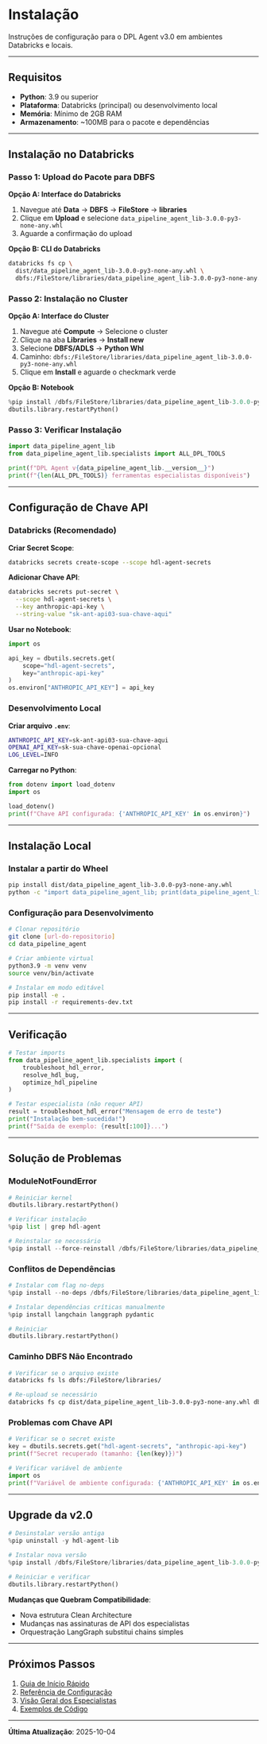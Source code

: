 # Instalação

Instruções de configuração para o DPL Agent v3.0 em ambientes Databricks e locais.

---

## Requisitos

- **Python**: 3.9 ou superior
- **Plataforma**: Databricks (principal) ou desenvolvimento local
- **Memória**: Mínimo de 2GB RAM
- **Armazenamento**: ~100MB para o pacote e dependências

---

## Instalação no Databricks

### Passo 1: Upload do Pacote para DBFS

**Opção A: Interface do Databricks**
1. Navegue até **Data** → **DBFS** → **FileStore** → **libraries**
2. Clique em **Upload** e selecione `data_pipeline_agent_lib-3.0.0-py3-none-any.whl`
3. Aguarde a confirmação do upload

**Opção B: CLI do Databricks**
```bash
databricks fs cp \
  dist/data_pipeline_agent_lib-3.0.0-py3-none-any.whl \
  dbfs:/FileStore/libraries/data_pipeline_agent_lib-3.0.0-py3-none-any.whl
```

### Passo 2: Instalação no Cluster

**Opção A: Interface do Cluster**
1. Navegue até **Compute** → Selecione o cluster
2. Clique na aba **Libraries** → **Install new**
3. Selecione **DBFS/ADLS** → **Python Whl**
4. Caminho: `dbfs:/FileStore/libraries/data_pipeline_agent_lib-3.0.0-py3-none-any.whl`
5. Clique em **Install** e aguarde o checkmark verde

**Opção B: Notebook**
```python
%pip install /dbfs/FileStore/libraries/data_pipeline_agent_lib-3.0.0-py3-none-any.whl
dbutils.library.restartPython()
```

### Passo 3: Verificar Instalação

```python
import data_pipeline_agent_lib
from data_pipeline_agent_lib.specialists import ALL_DPL_TOOLS

print(f"DPL Agent v{data_pipeline_agent_lib.__version__}")
print(f"{len(ALL_DPL_TOOLS)} ferramentas especialistas disponíveis")
```

---

## Configuração de Chave API

### Databricks (Recomendado)

**Criar Secret Scope**:
```bash
databricks secrets create-scope --scope hdl-agent-secrets
```

**Adicionar Chave API**:
```bash
databricks secrets put-secret \
  --scope hdl-agent-secrets \
  --key anthropic-api-key \
  --string-value "sk-ant-api03-sua-chave-aqui"
```

**Usar no Notebook**:
```python
import os

api_key = dbutils.secrets.get(
    scope="hdl-agent-secrets",
    key="anthropic-api-key"
)
os.environ["ANTHROPIC_API_KEY"] = api_key
```

### Desenvolvimento Local

**Criar arquivo `.env`**:
```bash
ANTHROPIC_API_KEY=sk-ant-api03-sua-chave-aqui
OPENAI_API_KEY=sk-sua-chave-openai-opcional
LOG_LEVEL=INFO
```

**Carregar no Python**:
```python
from dotenv import load_dotenv
import os

load_dotenv()
print(f"Chave API configurada: {'ANTHROPIC_API_KEY' in os.environ}")
```

---

## Instalação Local

### Instalar a partir do Wheel

```bash
pip install dist/data_pipeline_agent_lib-3.0.0-py3-none-any.whl
python -c "import data_pipeline_agent_lib; print(data_pipeline_agent_lib.__version__)"
```

### Configuração para Desenvolvimento

```bash
# Clonar repositório
git clone [url-do-repositorio]
cd data_pipeline_agent

# Criar ambiente virtual
python3.9 -m venv venv
source venv/bin/activate

# Instalar em modo editável
pip install -e .
pip install -r requirements-dev.txt
```

---

## Verificação

```python
# Testar imports
from data_pipeline_agent_lib.specialists import (
    troubleshoot_hdl_error,
    resolve_hdl_bug,
    optimize_hdl_pipeline
)

# Testar especialista (não requer API)
result = troubleshoot_hdl_error("Mensagem de erro de teste")
print("Instalação bem-sucedida!")
print(f"Saída de exemplo: {result[:100]}...")
```

---

## Solução de Problemas

### ModuleNotFoundError
```python
# Reiniciar kernel
dbutils.library.restartPython()

# Verificar instalação
%pip list | grep hdl-agent

# Reinstalar se necessário
%pip install --force-reinstall /dbfs/FileStore/libraries/data_pipeline_agent_lib-3.0.0-py3-none-any.whl
```

### Conflitos de Dependências
```python
# Instalar com flag no-deps
%pip install --no-deps /dbfs/FileStore/libraries/data_pipeline_agent_lib-3.0.0-py3-none-any.whl

# Instalar dependências críticas manualmente
%pip install langchain langgraph pydantic

# Reiniciar
dbutils.library.restartPython()
```

### Caminho DBFS Não Encontrado
```bash
# Verificar se o arquivo existe
databricks fs ls dbfs:/FileStore/libraries/

# Re-upload se necessário
databricks fs cp dist/data_pipeline_agent_lib-3.0.0-py3-none-any.whl dbfs:/FileStore/libraries/
```

### Problemas com Chave API
```python
# Verificar se o secret existe
key = dbutils.secrets.get("hdl-agent-secrets", "anthropic-api-key")
print(f"Secret recuperado (tamanho: {len(key)})")

# Verificar variável de ambiente
import os
print(f"Variável de ambiente configurada: {'ANTHROPIC_API_KEY' in os.environ}")
```

---

## Upgrade da v2.0

```python
# Desinstalar versão antiga
%pip uninstall -y hdl-agent-lib

# Instalar nova versão
%pip install /dbfs/FileStore/libraries/data_pipeline_agent_lib-3.0.0-py3-none-any.whl

# Reiniciar e verificar
dbutils.library.restartPython()
```

**Mudanças que Quebram Compatibilidade**:
- Nova estrutura Clean Architecture
- Mudanças nas assinaturas de API dos especialistas
- Orquestração LangGraph substitui chains simples

---

## Próximos Passos

1. [Guia de Início Rápido](../deployment/quickstart.md)
2. [Referência de Configuração](configuration.md)
3. [Visão Geral dos Especialistas](../specialists/overview.md)
4. [Exemplos de Código](../examples/basic.md)

---

**Última Atualização**: 2025-10-04
